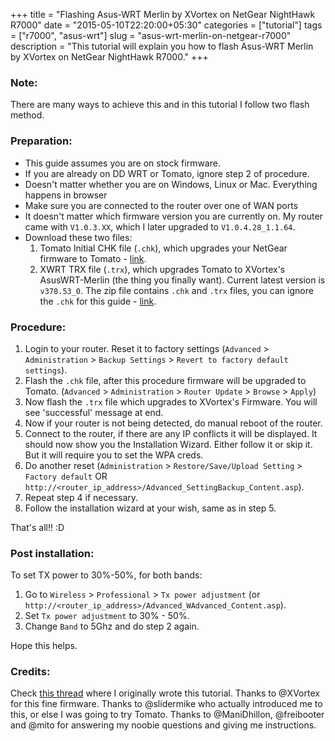 +++
title = "Flashing Asus-WRT Merlin by XVortex on NetGear NightHawk R7000"
date = "2015-05-10T22:20:00+05:30"
categories = ["tutorial"]
tags = ["r7000", "asus-wrt"]
slug = "asus-wrt-merlin-on-netgear-r7000"
description = "This tutorial will explain you how to flash Asus-WRT Merlin by XVortex on NetGear NightHawk R7000."
+++

### Note:
There are many ways to achieve this and in this tutorial I follow two flash method. 

### Preparation:

- This guide assumes you are on stock firmware.
- If you are already on DD WRT or Tomato, ignore step 2 of procedure.
- Doesn't matter whether you are on Windows, Linux or Mac. Everything happens in browser
- Make sure you are connected to the router over one of WAN ports
- It doesn't matter which firmware version you are currently on. My router came with `V1.0.3.XX`, which I later upgraded to `V1.0.4.28_1.1.64`.
- Download these two files:
    1. Tomato Initial CHK file (`.chk`), which upgrades your NetGear firmware to Tomato - [link](http://tomato.groov.pl/download/K26ARM/Netgear%20R-series%20initial%20files/tomato-R7000-initial.chk).
    2. XWRT TRX file (`.trx`), which upgrades Tomato to XVortex's AsusWRT-Merlin (the thing you finally want). Current latest version is `v378.53_0`. The zip file contains `.chk` and `.trx` files, you can ignore the `.chk` for this guide - [link](http://mega.co.nz/#!lllgHBpT!oFGLRxwtkXgeijqgvDYRwbKh48gG9yGJLhsQefvJEGI).

### Procedure:

1. Login to your router. Reset it to factory settings (`Advanced` > `Administration` > `Backup Settings` > `Revert to factory default settings`).
2. Flash the `.chk` file, after this procedure firmware will be upgraded to Tomato. (`Advanced` > `Administration` > `Router Update` > `Browse` > `Apply`)
3. Now flash the `.trx` file which upgrades to XVortex's Firmware. You will see 'successful' message at end.
4. Now if your router is not being detected, do manual reboot of the router.
5. Connect to the router, if there are any IP conflicts it will be displayed. It should now show you the Installation Wizard. Either follow it or skip it. But it will require you to set the WPA creds.
6. Do another reset (`Administration` > `Restore/Save/Upload Setting` > `Factory default` OR `http://<router_ip_address>/Advanced_SettingBackup_Content.asp`).
7. Repeat step 4 if necessary.
8. Follow the installation wizard at your wish, same as in step 5.

That's all!! :D

### Post installation:

To set TX power to 30%-50%, for both bands:

1. Go to `Wireless` > `Professional` > `Tx power adjustment` (or `http://<router_ip_address>/Advanced_WAdvanced_Content.asp`).
2. Set `Tx power adjustment` to 30% - 50%.
3. Change `Band` to 5Ghz and do step 2 again.

Hope this helps.

### Credits:

Check [this thread](http://www.linksysinfo.org/index.php?threads/asuswrt-merlin-on-netgear-r7000.71108/page-5#post-261251) where I originally wrote this tutorial. Thanks to @XVortex for this fine firmware. Thanks to @slidermike who actually introduced me to this, or else I was going to try Tomato. Thanks to @ManiDhillon, @freibooter and @mito for answering my noobie questions and giving me instructions.